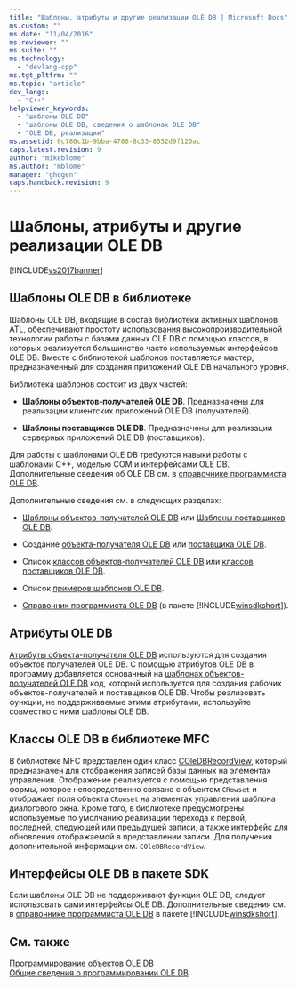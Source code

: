 ```yaml
---
title: "Шаблоны, атрибуты и другие реализации OLE DB | Microsoft Docs"
ms.custom: ""
ms.date: "11/04/2016"
ms.reviewer: ""
ms.suite: ""
ms.technology: 
  - "devlang-cpp"
ms.tgt_pltfrm: ""
ms.topic: "article"
dev_langs: 
  - "C++"
helpviewer_keywords: 
  - "шаблоны OLE DB"
  - "шаблоны OLE DB, сведения о шаблонах OLE DB"
  - "OLE DB, реализации"
ms.assetid: 0c780c1b-9bba-4788-8c33-8552d9f120ac
caps.latest.revision: 9
author: "mikeblome"
ms.author: "mblome"
manager: "ghogen"
caps.handback.revision: 9
---
```

# Шаблоны, атрибуты и другие реализации OLE DB
[!INCLUDE[vs2017banner](../../assembler/inline/includes/vs2017banner.md)]

## Шаблоны OLE DB в библиотеке  
 Шаблоны OLE DB, входящие в состав библиотеки активных шаблонов ATL, обеспечивают простоту использования высокопроизводительной технологии работы с базами данных OLE DB с помощью классов, в которых реализуется большинство часто используемых интерфейсов OLE DB.  Вместе с библиотекой шаблонов поставляется мастер, предназначенный для создания приложений OLE DB начального уровня.  
  
 Библиотека шаблонов состоит из двух частей:  
  
-   **Шаблоны объектов\-получателей OLE DB**. Предназначены для реализации клиентских приложений OLE DB \(получателей\).  
  
-   **Шаблоны поставщиков OLE DB**. Предназначены для реализации серверных приложений OLE DB \(поставщиков\).  
  
 Для работы с шаблонами OLE DB требуются навыки работы с шаблонами C\+\+, моделью COM и интерфейсами OLE DB.  Дополнительные сведения об OLE DB см. в [справочнике программиста OLE DB](https://msdn.microsoft.com/en-us/library/ms713643.aspx).  
  
 Дополнительные сведения см. в следующих разделах:  
  
-   [Шаблоны объектов\-получателей OLE DB](../../data/oledb/ole-db-consumer-templates-cpp.md) или [Шаблоны поставщиков OLE DB](../../data/oledb/ole-db-provider-templates-cpp.md).  
  
-   Создание [объекта\-получателя OLE DB](../../data/oledb/creating-an-ole-db-consumer.md) или [поставщика OLE DB](../../data/oledb/creating-an-ole-db-provider.md).  
  
-   Список [классов объектов\-получателей OLE DB](../../data/oledb/ole-db-consumer-templates-reference.md) или [классов поставщиков OLE DB](../../data/oledb/ole-db-provider-templates-reference.md).  
  
-   Список [примеров шаблонов OLE DB](http://msdn.microsoft.com/ru-ru/08958863-0b5f-41ad-ae99-fca7440c553c).  
  
-   [Справочник программиста OLE DB](https://msdn.microsoft.com/en-us/library/ms713643.aspx) \(в пакете [!INCLUDE[winsdkshort](../../atl/reference/includes/winsdkshort_md.md)]\).  
  
## Атрибуты OLE DB  
 [Атрибуты объекта\-получателя OLE DB](../../windows/ole-db-consumer-attributes.md) используются для создания объектов получателей OLE DB.  С помощью атрибутов OLE DB в программу добавляется основанный на [шаблонах объектов\-получателей OLE DB](../../data/oledb/ole-db-consumer-templates-reference.md) код, который используется для создания рабочих объектов\-получателей и поставщиков OLE DB.  Чтобы реализовать функции, не поддерживаемые этими атрибутами, используйте совместно с ними шаблоны OLE DB.  
  
## Классы OLE DB в библиотеке MFC  
 В библиотеке MFC представлен один класс [COleDBRecordView](../../mfc/reference/coledbrecordview-class.md), который предназначен для отображения записей базы данных на элементах управления.  Отображение реализуется с помощью представления формы, которое непосредственно связано с объектом `CRowset` и отображает поля объекта `CRowset` на элементах управления шаблона диалогового окна.  Кроме того, в библиотеке предусмотрены используемые по умолчанию реализации перехода к первой, последней, следующей или предыдущей записи, а также интерфейс для обновления отображаемой в представлении записи.  Для получения дополнительной информации см. `COleDBRecordView`.  
  
## Интерфейсы OLE DB в пакете SDK  
 Если шаблоны OLE DB не поддерживают функции OLE DB, следует использовать сами интерфейсы OLE DB.  Дополнительные сведения см. в [справочнике программиста OLE DB](https://msdn.microsoft.com/en-us/library/ms713643.aspx) в пакете [!INCLUDE[winsdkshort](../../atl/reference/includes/winsdkshort_md.md)].  
  
## См. также  
 [Программирование объектов OLE DB](../../data/oledb/ole-db-programming.md)   
 [Общие сведения о программировании OLE DB](../../data/oledb/ole-db-programming-overview.md)